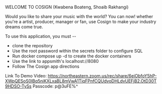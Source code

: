 WELCOME TO COSIGN (Kwabena Boateng, Shoaib Rakhangi)

Would you like to share your music with the world? You can now! whether you're a artist, producer, manager or fan,
use Cosign to make your industry dreams come true. 

To use this application, you must --
- clone the repository
- Use the root password within the secrets folder to configure SQL
- Run docker compose up -d to create the docker containers
- Use the link to appsmith's localhost://8080
- Follow The Cosign app directions

Link To Demo Video: https://northeastern.zoom.us/rec/share/6eiObfoY5hP-XWpQESoS0IBq5niKXLxaBL8mVwA1TiqFPnfCQUdvoDHLdvUEFjB2.OtD30T9HDSO-TySs 
Passcode: p@3uFE%^